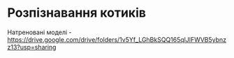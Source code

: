 # Розпізнавання котиків

Натреновані моделі - https://drive.google.com/drive/folders/1v5Yf_LGhBkSQQ165qlJlFWVB5ybnzz13?usp=sharing
